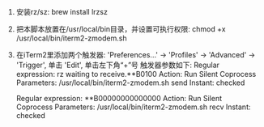 1. 安装rz/sz:
   brew install lrzsz

2. 把本脚本放置在/usr/local/bin目录，并设置可执行权限:
   chmod +x /usr/local/bin/iterm2-zmodem.sh

3. 在iTerm2里添加两个触发器: 'Preferences...' -> 'Profiles' -> 'Advanced' -> 'Trigger', 单击 'Edit', 单击左下角“+”号
   触发器参数如下:
   Regular expression: rz waiting to receive.\*\*B0100
   Action: Run Silent Coprocess
   Parameters: /usr/local/bin/iterm2-zmodem.sh send
   Instant: checked

   Regular expression: \*\*B00000000000000
   Action: Run Silent Coprocess
   Parameters: /usr/local/bin/iterm2-zmodem.sh recv
   Instant: checked
